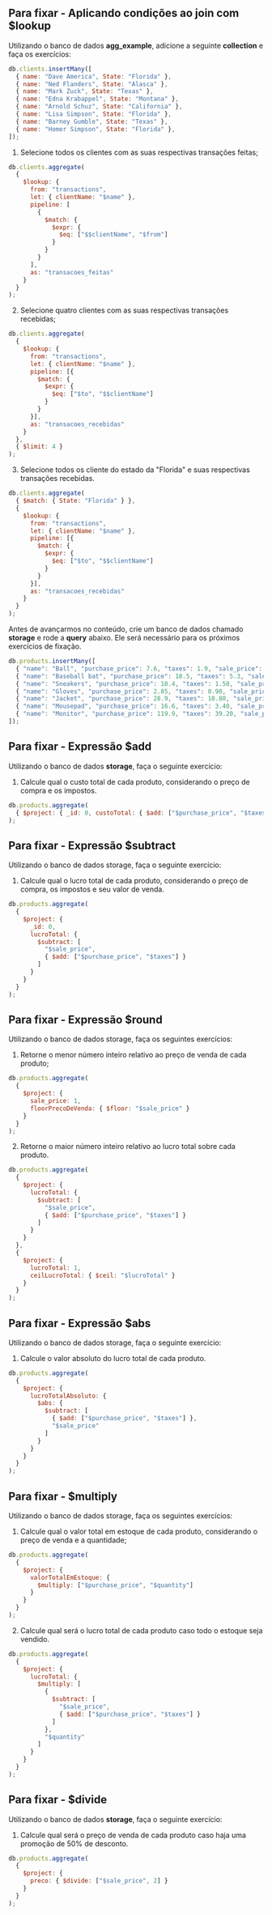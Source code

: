 ## Para fixar - Aplicando condições ao join com $lookup

Utilizando o banco de dados **agg_example**, adicione a seguinte **collection** e faça os exercícios:

```javascript
db.clients.insertMany([
  { name: "Dave America", State: "Florida" },
  { name: "Ned Flanders", State: "Alasca" },
  { name: "Mark Zuck", State: "Texas" },
  { name: "Edna Krabappel", State: "Montana" },
  { name: "Arnold Schuz", State: "California" },
  { name: "Lisa Simpson", State: "Florida" },
  { name: "Barney Gumble", State: "Texas" },
  { name: "Homer Simpson", State: "Florida" },
]);
```

1. Selecione todos os clientes com as suas respectivas transações feitas;

```javascript
db.clients.aggregate(
  {
    $lookup: {
      from: "transactions",
      let: { clientName: "$name" },
      pipeline: [
        {
          $match: {
            $expr: {
              $eq: ["$$clientName", "$from"]
            }
          }
        }
      ],
      as: "transacoes_feitas"
    }
  }
);
```

2. Selecione quatro clientes com as suas respectivas transações recebidas;

```javascript
db.clients.aggregate(
  {
    $lookup: {
      from: "transactions",
      let: { clientName: "$name" },
      pipeline: [{
        $match: {
          $expr: {
            $eq: ["$to", "$$clientName"]
          }
        }
      }],
      as: "transacoes_recebidas"
    }
  },
  { $limit: 4 }
);
```

3. Selecione todos os cliente do estado da "Florida" e suas respectivas transações recebidas.

```javascript
db.clients.aggregate(
  { $match: { State: "Florida" } },
  {
    $lookup: {
      from: "transactions",
      let: { clientName: "$name" },
      pipeline: [{
        $match: {
          $expr: {
            $eq: ["$to", "$$clientName"]
          }
        }
      }],
      as: "transacoes_recebidas"
    }
  }
);
```

Antes de avançarmos no conteúdo, crie um banco de dados chamado **storage** e rode a **query** abaixo. Ele será necessário para os próximos exercícios de fixação.

```javascript
db.products.insertMany([
  { "name": "Ball", "purchase_price": 7.6, "taxes": 1.9, "sale_price": 12.5, "quantity": 5 },
  { "name": "Baseball bat", "purchase_price": 18.5, "taxes": 5.3, "sale_price": 39.9, "quantity": 12 },
  { "name": "Sneakers", "purchase_price": 10.4, "taxes": 1.50, "sale_price": 14.9, "quantity": 3 },
  { "name": "Gloves", "purchase_price": 2.85, "taxes": 0.90, "sale_price": 5.70, "quantity": 34 },
  { "name": "Jacket", "purchase_price": 28.9, "taxes": 10.80, "sale_price": 59.9, "quantity": 20 },
  { "name": "Mousepad", "purchase_price": 16.6, "taxes": 3.40, "sale_price": 29.9, "quantity": 8 },
  { "name": "Monitor", "purchase_price": 119.9, "taxes": 39.20, "sale_price": 240.6, "quantity": 11 },
]);
```

## Para fixar - Expressão $add

Utilizando o banco de dados **storage**, faça o seguinte exercício:

1. Calcule qual o custo total de cada produto, considerando o preço de compra e os impostos.

```javascript
db.products.aggregate(
  { $project: { _id: 0, custoTotal: { $add: ["$purchase_price", "$taxes"] } } }
);
```

## Para fixar - Expressão $subtract

Utilizando o banco de dados storage, faça o seguinte exercício:

1. Calcule qual o lucro total de cada produto, considerando o preço de compra, os impostos e seu valor de venda.

```javascript
db.products.aggregate(
  {
    $project: {
      _id: 0,
      lucroTotal: {
        $subtract: [
          "$sale_price",
          { $add: ["$purchase_price", "$taxes"] }
        ]
      }
    }
  }
);
```

## Para fixar - Expressão $round

Utilizando o banco de dados storage, faça os seguintes exercícios:

1. Retorne o menor número inteiro relativo ao preço de venda de cada produto;

```javascript
db.products.aggregate(
  { 
    $project: {
      sale_price: 1,
      floorPrecoDeVenda: { $floor: "$sale_price" }
    }
  }
);
```

2. Retorne o maior número inteiro relativo ao lucro total sobre cada produto.

```javascript
db.products.aggregate(
  {
    $project: {
      lucroTotal: {
        $subtract: [
          "$sale_price",
          { $add: ["$purchase_price", "$taxes"] }
        ]
      }
    }
  },
  {
    $project: {
      lucroTotal: 1,
      ceilLucroTotal: { $ceil: "$lucroTotal" }
    }
  }
);
```

## Para fixar - Expressão $abs

Utilizando o banco de dados storage, faça o seguinte exercício:

1. Calcule o valor absoluto do lucro total de cada produto.

```javascript
db.products.aggregate(
  { 
    $project: {
      lucroTotalAbsoluto: {
        $abs: {
          $subtract: [
            { $add: ["$purchase_price", "$taxes"] },
            "$sale_price"
          ]
        }
      }
    }
  }
);
```

## Para fixar - $multiply

Utilizando o banco de dados storage, faça os seguintes exercícios:

1. Calcule qual o valor total em estoque de cada produto, considerando o preço de venda e a quantidade;

```javascript
db.products.aggregate(
  {
    $project: {
      valorTotalEmEstoque: {
        $multiply: ["$purchase_price", "$quantity"]
      }
    }
  }
);
```

2. Calcule qual será o lucro total de cada produto caso todo o estoque seja vendido.

```javascript
db.products.aggregate(
  {
    $project: {
      lucroTotal: {
        $multiply: [
          { 
            $subtract: [
              "$sale_price",
              { $add: ["$purchase_price", "$taxes"] }
            ]
          },
          "$quantity"
        ]
      }
    }
  }
);
```

## Para fixar - $divide

Utilizando o banco de dados **storage**, faça o seguinte exercício:

1. Calcule qual será o preço de venda de cada produto caso haja uma promoção de 50% de desconto.

```javascript
db.products.aggregate(
  {
    $project: {
      preco: { $divide: ["$sale_price", 2] }
    }
  }
);
```
